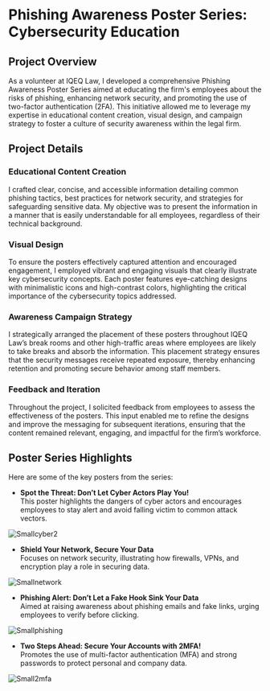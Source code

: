# Phishing Awareness Poster Series: Cybersecurity Education

## Project Overview
As a volunteer at IQEQ Law, I developed a comprehensive Phishing Awareness Poster Series aimed at educating the firm's employees about the risks of phishing, enhancing network security, and promoting the use of two-factor authentication (2FA). This initiative allowed me to leverage my expertise in educational content creation, visual design, and campaign strategy to foster a culture of security awareness within the legal firm.

## Project Details

### Educational Content Creation
I crafted clear, concise, and accessible information detailing common phishing tactics, best practices for network security, and strategies for safeguarding sensitive data. My objective was to present the information in a manner that is easily understandable for all employees, regardless of their technical background.

### Visual Design
To ensure the posters effectively captured attention and encouraged engagement, I employed vibrant and engaging visuals that clearly illustrate key cybersecurity concepts. Each poster features eye-catching designs with minimalistic icons and high-contrast colors, highlighting the critical importance of the cybersecurity topics addressed.

### Awareness Campaign Strategy
I strategically arranged the placement of these posters throughout IQEQ Law’s break rooms and other high-traffic areas where employees are likely to take breaks and absorb the information. This placement strategy ensures that the security messages receive repeated exposure, thereby enhancing retention and promoting secure behavior among staff members.

### Feedback and Iteration
Throughout the project, I solicited feedback from employees to assess the effectiveness of the posters. This input enabled me to refine the designs and improve the messaging for subsequent iterations, ensuring that the content remained relevant, engaging, and impactful for the firm’s workforce.

## Poster Series Highlights
Here are some of the key posters from the series:

- **Spot the Threat: Don’t Let Cyber Actors Play You!**  
  This poster highlights the dangers of cyber actors and encourages employees to stay alert and avoid falling victim to common attack vectors.

![Smallcyber2](https://github.com/user-attachments/assets/af6ed6ae-db73-45eb-acec-4e95851891dd)

- **Shield Your Network, Secure Your Data**  
  Focuses on network security, illustrating how firewalls, VPNs, and encryption play a role in securing data.
  
![Smallnetwork](https://github.com/user-attachments/assets/4de479fa-60d9-406d-b7ae-675fc4eb7784)


- **Phishing Alert: Don’t Let a Fake Hook Sink Your Data**  
  Aimed at raising awareness about phishing emails and fake links, urging employees to verify before clicking.
  
![Smallphishing](https://github.com/user-attachments/assets/23a4fd4c-0531-4635-b459-e0d53d10f1ba)


- **Two Steps Ahead: Secure Your Accounts with 2MFA!**  
  Promotes the use of multi-factor authentication (MFA) and strong passwords to protect personal and company data.
  
![Small2mfa](https://github.com/user-attachments/assets/0c7a4ec9-0e71-4cff-9b58-b4c3cc7490d9)

